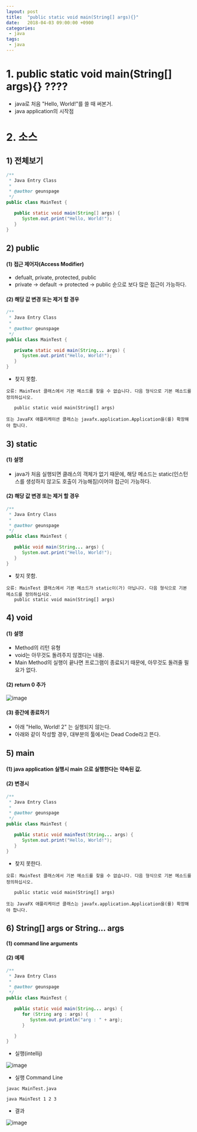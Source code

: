 ```yaml
---
layout: post
title:  "public static void main(String[] args){}"
date:   2018-04-03 09:00:00 +0900
categories:
 - java
tags: 
 - java
---
```

# 1. public static void main(String[] args){} ????
- java로 처음 "Hello, World!"를 쓸 때 써본거.
- java application의 시작점

# 2. 소스
## 1) 전체보기
```java
/**
 * Java Entry Class
 *
 * @author geunspage
 */
public class MainTest {

   public static void main(String[] args) {
      System.out.print("Hello, World!");
   }
}
```

## 2) public
#### (1) 접근 제어자(Access Modifier)
- defualt, private, protected, public
- private -> default -> protected -> public 순으로 보다 많은 접근이 가능하다.
####  (2) 해당 값 변경 또는 제거 할 경우

```java
/**
 * Java Entry Class
 *
 * @author geunspage
 */
public class MainTest {

   private static void main(String... args) {
      System.out.print("Hello, World!");
   }
}
```

- 찾지 못함.
```
오류: MainTest 클래스에서 기본 메소드를 찾을 수 없습니다. 다음 형식으로 기본 메소드를 정의하십시오.

   public static void main(String[] args)

또는 JavaFX 애플리케이션 클래스는 javafx.application.Application을(를) 확장해야 합니다.
```

## 3) static
#### (1) 설명
- java가 처음 실행되면 클래스의 객체가 없기 때문에, 해당 메소드는 static(인스턴스를 생성하지 않고도 호출이 가능해짐)이어야 접근이 가능하다.

####  (2) 해당 값 변경 또는 제거 할 경우
```java
/**
 * Java Entry Class
 *
 * @author geunspage
 */
public class MainTest {

   public void main(String... args) {
      System.out.print("Hello, World!");
   }
}
```

- 찾지 못함.

```
오류: MainTest 클래스에서 기본 메소드가 static이(가) 아닙니다. 다음 형식으로 기본 메소드를 정의하십시오.
   public static void main(String[] args)
```

## 4) void 

#### (1) 설명
- Method의 리턴 유형
- void는 아무것도 돌려주지 않겠다는 내용.
- Main Method의 실행이 끝나면 프로그램이 종료되기 때문에, 아무것도 돌려줄 필요가 없다.

####  (2) return 0 추가

![image](https://user-images.githubusercontent.com/13219787/63651189-39781d00-c78d-11e9-9c44-7fe5b4ca9c0a.png)

####  (3) 중간에 종료하기
- 아래 "Hello, World! 2" 는 실행되지 않는다.
- 아래와 같이 작성할 경우, 대부분의 툴에서는 Dead Code라고 뜬다.

## 5) main
#### (1) java application 실행시 main 으로 실행한다는 약속된 값.
#### (2) 변경시

```java
/**
 * Java Entry Class
 *
 * @author geunspage
 */
public class MainTest {

   public static void mainTest(String... args) {
      System.out.print("Hello, World!");
   }
}
```

  - 찾지 못한다.

```
오류: MainTest 클래스에서 기본 메소드를 찾을 수 없습니다. 다음 형식으로 기본 메소드를 정의하십시오.

   public static void main(String[] args)

또는 JavaFX 애플리케이션 클래스는 javafx.application.Application을(를) 확장해야 합니다.
```

## 6) String[] args or String... args

#### (1) command line arguments 
#### (2) 예제

```java
/**
 * Java Entry Class
 *
 * @author geunspage
 */
public class MainTest {

   public static void main(String... args) {
      for (String arg : args) {
         System.out.println("arg : " + arg);
      }

   }
}
```

- 실행(intellij)

![image](https://user-images.githubusercontent.com/13219787/63651160-f9189f00-c78c-11e9-95d0-dc27b1520c81.png)

- 실행 Command Line
```
javac MainTest.java

java MainTest 1 2 3
```

- 결과
 
![image](https://user-images.githubusercontent.com/13219787/63651162-fe75e980-c78c-11e9-836f-1d2c96b64d9a.png)

